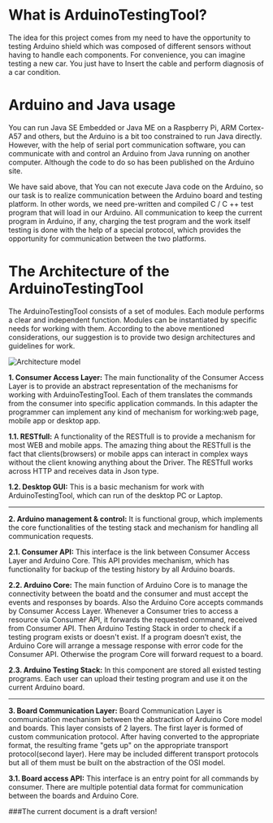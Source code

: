 
# **What is ArduinoTestingTool?**

The idea for this project comes from my need to have the opportunity to testing Arduino shield
which was composed of different sensors without having to handle each components. For convenience, you can imagine testing a new car. You just  have to Insert the cable and perform diagnosis of a car condition.

# **Arduino and Java usage**

You can run Java SE Embedded or Java ME on a Raspberry Pi, ARM Cortex- A57 and others, but the Arduino is a bit too constrained to run Java directly. However, with the help of serial port communication software, you can communicate with and control an Arduino from Java running on another computer. Although the code to do so has been published on the Arduino site.

We have said above, that  You can not execute Java code on the Arduino, so our task is to realize communication between the Arduino board and testing platform. In other words, we need pre-written and compiled C / C ++ test program that will load in our Arduino. All communication to keep the current program in Arduino, if any, charging the test program and the work itself testing is done with the help of a special protocol, which provides the opportunity for communication between the two platforms.


# The Architecture of the ArduinoTestingTool

The ArduinoTestingTool consists of a set of modules. Each module performs a clear and independent function. Modules can be instantiated by specific needs for working with them. According to the above mentioned considerations, our suggestion is to provide two design architectures and guidelines for work.

![Architecture model](https://github.com/iqnev/ArduinoTestingTool/blob/master/Wiki/AWS%20Design.png)

**1. Consumer Access Layer:**
The main functionality of the Consumer Access Layer is to provide an abstract representation of the mechanisms for working with ArduinoTestingTool. Each of them translates the commands from the consumer into specific application commands. In this adapter the programmer can implement any kind of mechanism for working:web page, mobile app or desktop app.

   **1.1. RESTfull:**
A functionality of the RESTfull is to provide a mechanism for most WEB and mobile apps. The amazing thing about the RESTfull is the fact that clients(browsers) or mobile apps can interact in complex ways without the client knowing anything about the Driver. The RESTfull works across HTTP and receives data in Json type.

 **1.2. Desktop GUI:** 
This is a basic mechanism for work with ArduinoTestingTool, which can run of the desktop PC or Laptop.

***

**2. Arduino management & control:** 
It is functional group, which implements the core functionalities of the testing stack and mechanism for handling all communication requests.

**2.1. Consumer API:** 
This interface is the link between Consumer Access Layer and Arduino Core. This API provides mechanism, which has functionality for backup of the testing history by all Arduino boards.

**2.2. Arduino Core:**
The main function of Arduino Core is to manage the connectivity between the boatd and the consumer and must accept the events and responses by boards. Also the Arduino Core accepts commands by Consumer Access Layer. Whenever a Consumer tries to access a resource via Consumer API, it forwards the requested command, received from Consumer API. Then Arduino Testing Stack in order to check if a testing program exists or doesn't exist. If a program doesn’t exist, the Arduino Core will arrange a message response with error code for the Consumer API. Otherwise the program Core will forward request to a board. 

**2.3. Arduino Testing Stack:**
In this component are stored all existed testing programs. Each user can upload their testing program and use it on the current Arduino board.

***

**3. Board Communication Layer:** 
Board Communication Layer is communication mechanism between the abstraction of Arduino Core
model and boards. This layer consists of 2 layers.
The first layer is formed of custom communication protocol. After having converted to the appropriate format, the resulting frame "gets up" on the appropriate transport protocol(second layer). Here may be included different transport protocols but all of them must be built on the abstraction of the OSI model.

**3.1. Board access API:**
This interface is an entry point for all commands by consumer. There are multiple potential data format for communication between the boards and Arduino Core. 


###The current document is a draft version!
